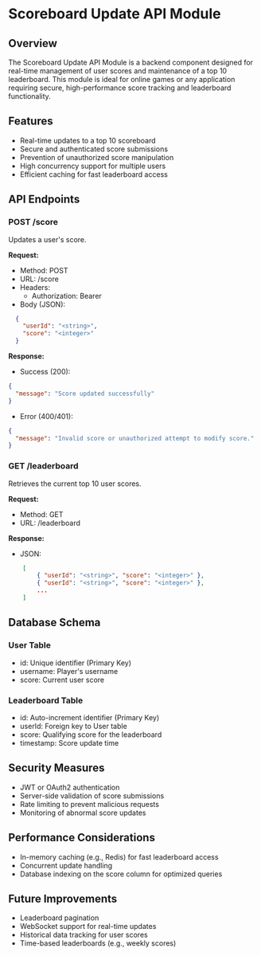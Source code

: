 # Scoreboard Update API Module

## Overview

The Scoreboard Update API Module is a backend component designed for real-time management of user scores and maintenance of a top 10 leaderboard. This module is ideal for online games or any application requiring secure, high-performance score tracking and leaderboard functionality.

## Features

- Real-time updates to a top 10 scoreboard
- Secure and authenticated score submissions
- Prevention of unauthorized score manipulation
- High concurrency support for multiple users
- Efficient caching for fast leaderboard access

## API Endpoints

### POST /score

Updates a user's score.

**Request:**
- Method: POST
- URL: /score
- Headers: 
  - Authorization: Bearer <token>
- Body (JSON):
```json
  {
    "userId": "<string>",
    "score": "<integer>"
  }
```

**Response:**
- Success (200):
```json
{
  "message": "Score updated successfully"
}
```
- Error (400/401):
```json
{
  "message": "Invalid score or unauthorized attempt to modify score."
}
```

### GET /leaderboard

Retrieves the current top 10 user scores.

**Request:**
- Method: GET
- URL: /leaderboard

**Response:**
- JSON:
```json
    [
        { "userId": "<string>", "score": "<integer>" },
        { "userId": "<string>", "score": "<integer>" },
        ...
    ]
```

## Database Schema

### User Table
- id: Unique identifier (Primary Key)
- username: Player's username
- score: Current user score

### Leaderboard Table
- id: Auto-increment identifier (Primary Key)
- userId: Foreign key to User table
- score: Qualifying score for the leaderboard
- timestamp: Score update time

## Security Measures

- JWT or OAuth2 authentication
- Server-side validation of score submissions
- Rate limiting to prevent malicious requests
- Monitoring of abnormal score updates

## Performance Considerations

- In-memory caching (e.g., Redis) for fast leaderboard access
- Concurrent update handling
- Database indexing on the score column for optimized queries

## Future Improvements

- Leaderboard pagination
- WebSocket support for real-time updates
- Historical data tracking for user scores
- Time-based leaderboards (e.g., weekly scores)